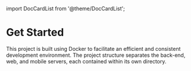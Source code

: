 import DocCardList from '@theme/DocCardList';

# Get Started

This project is built using Docker to facilitate an efficient and consistent development environment. The project structure separates the back-end, web, and mobile servers, each contained within its own directory.

<CustomDocCardsWrapper>

<CustomDocCard emoji="1️⃣" title="Configuration" description="Configure your environment before starting development" link="/docs/get-started/configuration" />

<CustomDocCard emoji="2️⃣" title="Development mode" description="Run the app locally with https forwarding and hot-reload features" link="/docs/get-started/dev-mode/prerequists" />

<CustomDocCard emoji="3️⃣" title="Deployment" description="Deploy the app easily on any machine using docker and docker-compose" link="/docs/get-started/deployment" />

</CustomDocCardsWrapper>
